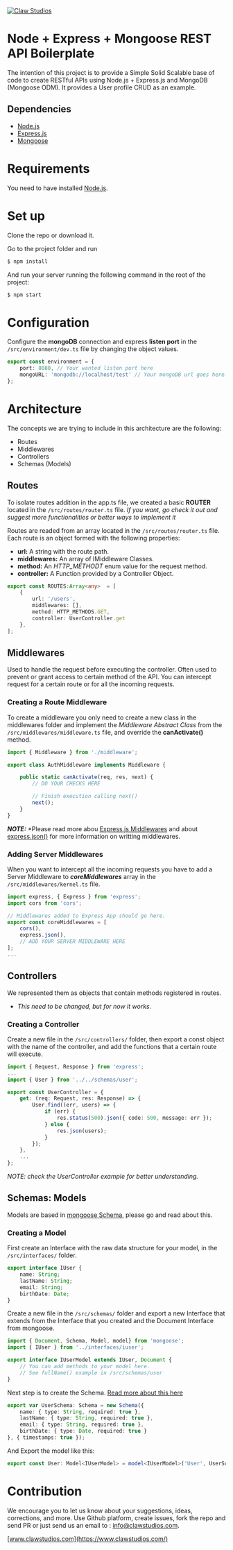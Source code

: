 [![Claw Studios](https://pbs.twimg.com/profile_images/1081702613823967233/SeXAgWwO_200x200.jpg)](https://www.clawstudios.com/)

# Node + Express + Mongoose REST API Boilerplate
The intention of this project is to provide a Simple Solid Scalable base of code to create RESTful APIs using Node.js + Express.js and MongoDB (Mongoose ODM).
It provides a User profile CRUD as an example.

## Dependencies
- [Node.js](https://nodejs.org/)
- [Express.js](https://expressjs.com/)
- [Mongoose](https://mongoosejs.com/)

# Requirements
You need to have installed [Node.js](https://nodejs.org/es/download/).


# Set up
Clone the repo or download it. 

Go to the project folder and run 

```sh
$ npm install
```
And run your server running the following command in the root of the project:

```sh
$ npm start
```

# Configuration
Configure the **mongoDB** connection and express **listen port** in the `/src/environment/dev.ts` file by changing the object values.

```ts
export const environment = {
    port: 8080, // Your wanted listen port here
    mongoURL: 'mongodb://localhost/test' // Your mongoDB url goes here.
};
```

# Architecture 
The concepts we are trying to include in this architecture are the following:
- Routes
- Middlewares
- Controllers
- Schemas (Models)

## Routes
To isolate routes addition in the app.ts file, we created a basic **ROUTER** located in the `/src/routes/router.ts` file. 
*If you want, go check it out and suggest more functionalities or better ways to implement it*

Routes are readed from an array located in the `/src/routes/router.ts` file. Each route is an object formed with the following properties:
- **url:** A string with the route path.
- **middlewares:** An array of IMiddleware Classes.
- **method:** An *HTTP_METHODT* enum value for the request method.
- **controller:** A Function provided by a Controller Object.

```ts
export const ROUTES:Array<any>  = [
    {
        url: '/users',
        middlewares: [],
        method: HTTP_METHODS.GET,
        controller: UserController.get
    },
];
```

## Middlewares
Used to handle the request before executing the controller. Often used to prevent or grant access to certain method of the API.
You can intercept request for a certain route or for all the incoming requests.

### Creating a Route Middleware
To create a middleware you only need to create a new class in the middlewares folder and implement the *Middleware Abstract Class* from the `/src/middlewares/middleware.ts` file, and override the **canActivate()** method.

```ts
import { Middleware } from './middleware';

export class AuthMiddleware implements Middleware {

    public static canActivate(req, res, next) {        
        // DO YOUR CHECKS HERE

        // Finish execution calling next()
        next();
    }
}
```

***NOTE:*** *Please read more abou [Express.js Middlewares](https://expressjs.com/en/guide/writing-middleware.html) and about [express.json()](http://expressjs.com/en/4x/api.html#express.json) for more information on writting middlewares.


### Adding Server Middlewares
When you want to intercept all the incoming requests you have to add a Server Middleware to ***coreMiddlewares*** array in the `/src/middlewares/kernel.ts` file.

```ts
import express, { Express } from 'express';
import cors from 'cors';

// Middlewares added to Express App should go here.
export const coreMiddlewares = [
    cors(),
    express.json(),
    // ADD YOUR SERVER MIDDLEWARE HERE
];
...
```

## Controllers
We represented them as objects that contain methods registered in routes. 
- *This need to be changed, but for now it works.*

### Creating a Controller
Create a new file in the `/src/controllers/` folder, then export a const object with the name of the controller, and add the functions that a certain route will execute.

```ts
import { Request, Response } from 'express';
...
import { User } from '../../schemas/user';

export const UserController = {
    get: (req: Request, res: Response) => {
        User.find((err, users) => {
            if (err) {
                res.status(500).json({ code: 500, message: err });
            } else {
                res.json(users);
            }
        });
    },
    ...
};
```
*NOTE: check the UserController example for better understanding.*


## Schemas: Models
Models are based in [mongoose Schema](https://mongoosejs.com/docs/guide.html), please go and read about this.

### Creating a Model
First create an Interface with the raw data structure for your model, in the `/src/interfaces/` folder.

```ts
export interface IUser {
    name: String;
    lastName: String;
    email: String;
    birthDate: Date;
}
```

Create a new file in the `/src/schemas/` folder and export a new Interface that extends from the Interface that you created and the Document Interface from mongoose.

```ts
import { Document, Schema, Model, model} from 'mongoose';
import { IUser } from '../interfaces/iuser';

export interface IUserModel extends IUser, Document {
    // You can add methods to your model here.
    // See fullName() example in /src/schemas/user
}
```

Next step is to create the Schema. [Read more about this here](https://mongoosejs.com/docs/guide.html#definition)

```ts
export var UserSchema: Schema = new Schema({
    name: { type: String, required: true },
    lastName: { type: String, required: true },
    email: { type: String, required: true },
    birthDate: { type: Date, required: true }
}, { timestamps: true });
```

And Export the model like this:

```ts
export const User: Model<IUserModel> = model<IUserModel>('User', UserSchema);
```


# Contribution
We encourage you to let us know about your suggestions, ideas, corrections, and more. Use Github platform, create issues, fork the repo and send PR or just send us an email to : [info@clawstudios.com](mailto:info@clawstudios.com).


[www.clawstudios.com](https://www.clawstudios.com/)



